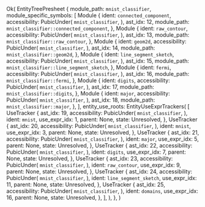 Ok(
    EntityTreePresheet {
        module_path: `mnist_classifier`,
        module_specific_symbols: [
            Module {
                ident: `connected_component`,
                accessibility: PubicUnder(
                    `mnist_classifier`,
                ),
                ast_idx: 12,
                module_path: `mnist_classifier::connected_component`,
            },
            Module {
                ident: `raw_contour`,
                accessibility: PubicUnder(
                    `mnist_classifier`,
                ),
                ast_idx: 13,
                module_path: `mnist_classifier::raw_contour`,
            },
            Module {
                ident: `geom2d`,
                accessibility: PubicUnder(
                    `mnist_classifier`,
                ),
                ast_idx: 14,
                module_path: `mnist_classifier::geom2d`,
            },
            Module {
                ident: `line_segment_sketch`,
                accessibility: PubicUnder(
                    `mnist_classifier`,
                ),
                ast_idx: 15,
                module_path: `mnist_classifier::line_segment_sketch`,
            },
            Module {
                ident: `fermi`,
                accessibility: PubicUnder(
                    `mnist_classifier`,
                ),
                ast_idx: 16,
                module_path: `mnist_classifier::fermi`,
            },
            Module {
                ident: `digits`,
                accessibility: PubicUnder(
                    `mnist_classifier`,
                ),
                ast_idx: 17,
                module_path: `mnist_classifier::digits`,
            },
            Module {
                ident: `major`,
                accessibility: PubicUnder(
                    `mnist_classifier`,
                ),
                ast_idx: 18,
                module_path: `mnist_classifier::major`,
            },
        ],
        entity_use_roots: EntityUseExprTrackers(
            [
                UseTracker {
                    ast_idx: 19,
                    accessibility: PubicUnder(
                        `mnist_classifier`,
                    ),
                    ident: `mnist`,
                    use_expr_idx: 1,
                    parent: None,
                    state: Unresolved,
                },
                UseTracker {
                    ast_idx: 20,
                    accessibility: PubicUnder(
                        `mnist_classifier`,
                    ),
                    ident: `mnist`,
                    use_expr_idx: 3,
                    parent: None,
                    state: Unresolved,
                },
                UseTracker {
                    ast_idx: 21,
                    accessibility: PubicUnder(
                        `mnist_classifier`,
                    ),
                    ident: `major`,
                    use_expr_idx: 5,
                    parent: None,
                    state: Unresolved,
                },
                UseTracker {
                    ast_idx: 22,
                    accessibility: PubicUnder(
                        `mnist_classifier`,
                    ),
                    ident: `digits`,
                    use_expr_idx: 7,
                    parent: None,
                    state: Unresolved,
                },
                UseTracker {
                    ast_idx: 23,
                    accessibility: PubicUnder(
                        `mnist_classifier`,
                    ),
                    ident: `raw_contour`,
                    use_expr_idx: 9,
                    parent: None,
                    state: Unresolved,
                },
                UseTracker {
                    ast_idx: 24,
                    accessibility: PubicUnder(
                        `mnist_classifier`,
                    ),
                    ident: `line_segment_sketch`,
                    use_expr_idx: 11,
                    parent: None,
                    state: Unresolved,
                },
                UseTracker {
                    ast_idx: 25,
                    accessibility: PubicUnder(
                        `mnist_classifier`,
                    ),
                    ident: `domains`,
                    use_expr_idx: 16,
                    parent: None,
                    state: Unresolved,
                },
            ],
        ),
    },
)